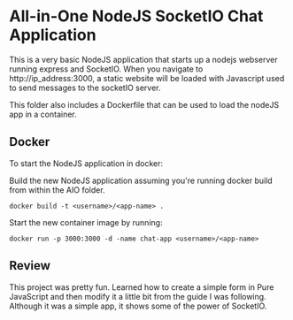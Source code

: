 # All-in-One NodeJS SocketIO Chat Application
This is a very basic NodeJS application that starts up a nodejs webserver running express and SocketIO. When you navigate to http://ip_address:3000, a static website will be loaded with Javascript used to send messages to the socketIO server.

This folder also includes a Dockerfile that can be used to load the nodeJS app in a container.

## Docker
To start the NodeJS application in docker:

Build the new NodeJS application assuming you're running docker build from within the AIO folder.
```
docker build -t <username>/<app-name> .
```

Start the new container image by running:
```
docker run -p 3000:3000 -d -name chat-app <username>/<app-name>
```

## Review
This project was pretty fun. Learned how to create a simple form in Pure JavaScript and then modify it a little bit from the guide I was following. Although it was a simple app, it shows some of the power of SocketIO.